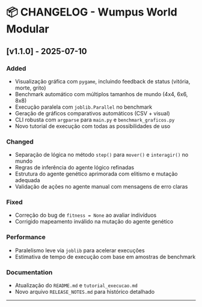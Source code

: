 # 📦 CHANGELOG - Wumpus World Modular

## [v1.1.0] - 2025-07-10

### Added
- Visualização gráfica com `pygame`, incluindo feedback de status (vitória, morte, grito)
- Benchmark automático com múltiplos tamanhos de mundo (4x4, 6x6, 8x8)
- Execução paralela com `joblib.Parallel` no benchmark
- Geração de gráficos comparativos automáticos (CSV + visual)
- CLI robusta com `argparse` para `main.py` e `benchmark_graficos.py`
- Novo tutorial de execução com todas as possibilidades de uso

### Changed
- Separação de lógica no método `step()` para `mover()` e `interagir()` no mundo
- Regras de inferência do agente lógico refinadas
- Estrutura do agente genético aprimorada com elitismo e mutação adequada
- Validação de ações no agente manual com mensagens de erro claras

### Fixed
- Correção do bug de `fitness = None` ao avaliar indivíduos
- Corrigido mapeamento inválido na mutação do agente genético

### Performance
- Paralelismo leve via `joblib` para acelerar execuções
- Estimativa de tempo de execução com base em amostras de benchmark

### Documentation
- Atualização do `README.md` e `tutorial_execucao.md`
- Novo arquivo `RELEASE_NOTES.md` para histórico detalhado

---
